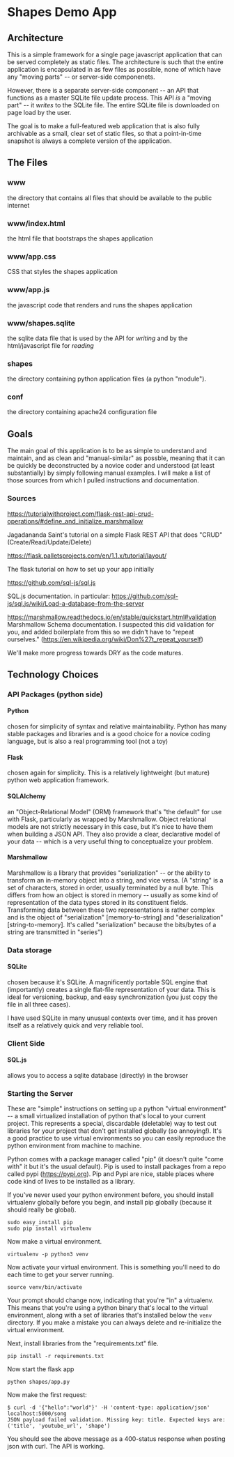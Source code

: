 # Shapes Demo App

## Architecture

This is a simple framework for a single page javascript application that can be served completely 
as static files. The architecture is such that the entire application is encapsulated in as few 
files as possible, none of which have any "moving parts" -- or server-side componenets.

However, there is a separate server-side component -- an API that functions as a master SQLite file 
update process. This API *is* a "moving part" -- it *writes* to the SQLite file. The entire SQLite 
file is downloaded on page load by the user.

The goal is to make a full-featured web application that is also fully archivable as a small,
clear set of static files, so that a point-in-time snapshot is always a complete version of the
application.

## The Files

### www

the directory that contains all files that should be available to the public internet

### www/index.html

the html file that bootstraps the shapes application

### www/app.css

CSS that styles the shapes application

### www/app.js

the javascript code that renders and runs the shapes application

### www/shapes.sqlite

the sqlite data file that is used by the API for _writing_ and by the html/javascript file for _reading_

### shapes

the directory containing python application files (a python "module").

### conf

the directory containing apache24 configuration file

## Goals

The main goal of this application is to be as simple to understand and maintain, and as clean
and "manual-similar" as possble, meaning that it can be quickly be deconstructed by a novice
coder and understood (at least substantially) by simply following manual examples. I will
make a list of those sources from which I pulled instructions and documentation.

### Sources
 
https://tutorialwithproject.com/flask-rest-api-crud-operations/#define_and_initialize_marshmallow

Jagadananda Saint's tutorial on a simple Flask REST API that does "CRUD" (Create/Read/Update/Delete)

https://flask.palletsprojects.com/en/1.1.x/tutorial/layout/

The flask tutorial on how to set up your app initially

https://github.com/sql-js/sql.js

SQL.js documentation. in particular: https://github.com/sql-js/sql.js/wiki/Load-a-database-from-the-server

https://marshmallow.readthedocs.io/en/stable/quickstart.html#validation
Marshmallow Schema documentation. I suspected this did validation for you, and added boilerplate
from this so we didn't have to "repeat ourselves." (https://en.wikipedia.org/wiki/Don%27t_repeat_yourself)

We'll make more progress towards DRY as the code matures.

## Technology Choices

### API Packages (python side)

#### Python
chosen for simplicity of syntax and relative maintainability. Python has many stable
packages and libraries and is a good choice for a novice coding language, but is also a real
programming tool (not a toy)

#### Flask
chosen again for simplicity. This is a relatively lightweight (but mature) python web
application framework.

#### SQLAlchemy
an "Object-Relational Model" (ORM) framework that's "the default" for use with 
Flask, particularly as wrapped by Marshmallow. Object relational models are not
strictly necessary in this case, but it's nice to have them when building a JSON
API. They also provide a clear, declarative model of your data -- which is a very
useful thing to conceptualize your problem.

#### Marshmallow
Marshmallow is a library that provides "serialization" -- or the ability to transform
an in-memory object into a string, and vice versa. (A "string" is a set of characters,
stored in order, usually terminated by a null byte. This differs from how an object
is stored in memory -- usually as some kind of representation of the data types
stored in its constituent fields. Transforming data between these two representations
is rather complex and is the object of "serialization" [memory-to-string] and "deserialization"
[string-to-memory]. It's called "serialization" because the bits/bytes of a string are 
transmitted in "series")

### Data storage

#### SQLite
chosen because it's SQLite. A magnificently portable SQL engine that (importantly)
creates a single flat-file representation of your data. This is ideal for versioning, 
backup, and easy synchronization (you just copy the file in all three cases).

I have used SQLite in many unusual contexts over time, and it has proven itself as a 
relatively quick and very reliable tool.

### Client Side

#### SQL.js
allows you to access a sqlite database (directly) in the browser



### Starting the Server

These are "simple" instructions on setting up a python "virtual environment" -- a small
virtualized installation of python that's local to your current project. This represents
a special, discardable (deletable) way to test out libraries for your project that don't
get installed globally (so annoying!). It's a good practice to use virtual environments
so you can easily reproduce the python environment from machine to machine.

Python comes with a package manager called "pip" (it doesn't quite "come with" it but
it's the usual default). Pip is used to install packages from a repo called pypi (https://pypi.org).
Pip and Pypi are nice, stable places where code kind of lives to be installed as a library.

If you've never used your python environment before, you should install virtualenv globally before
you begin, and install pip globally (because it should really be global).

```
sudo easy_install pip
sudo pip install virtualenv
```

Now make a virtual environment.

```
virtualenv -p python3 venv
```

Now activate your virtual environment. This is something you'll need to do each time to get
your server running.

```
source venv/bin/activate
```

Your prompt should change now, indicating that you're "in" a virtualenv. This means that you're
using a python binary that's local to the virtual environment, along with a set of libraries that's
installed below the `venv` directory. If you make a mistake you can always delete and re-initialize
the virtual environment.

Next, install libraries from the "requirements.txt" file.

```
pip install -r requirements.txt
```

Now start the flask app

```
python shapes/app.py
```

Now make the first request:

```
$ curl -d '{"hello":"world"}' -H 'content-type: application/json' localhost:5000/song
JSON payload failed validation. Missing key: title. Expected keys are: ('title', 'youtube_url', 'shape')
```

You should see the above message as a 400-status response when posting json with curl. The API is working.
